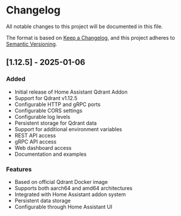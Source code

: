 # Changelog

All notable changes to this project will be documented in this file.

The format is based on [Keep a Changelog](https://keepachangelog.com/en/1.0.0/),
and this project adheres to [Semantic Versioning](https://semver.org/spec/v2.0.0.html).

## [1.12.5] - 2025-01-06

### Added

- Initial release of Home Assistant Qdrant Addon
- Support for Qdrant v1.12.5
- Configurable HTTP and gRPC ports
- Configurable CORS settings
- Configurable log levels
- Persistent storage for Qdrant data
- Support for additional environment variables
- REST API access
- gRPC API access  
- Web dashboard access
- Documentation and examples

### Features

- Based on official Qdrant Docker image
- Supports both aarch64 and amd64 architectures
- Integrated with Home Assistant addon system
- Persistent data storage
- Configurable through Home Assistant UI 